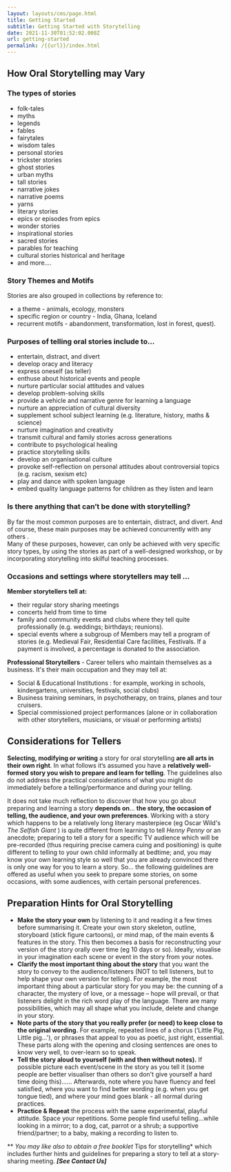 ```yaml
---
layout: layouts/cms/page.html
title: Getting Started
subtitle: Getting Started with Storytelling
date: 2021-11-30T01:52:02.008Z
url: getting-started
permalink: /{{url}}/index.html
---
```

## **How Oral Storytelling may Vary**

### **The types of stories** 

* folk-tales 
* myths
* legends
* fables
* fairytales
* wisdom tales
* personal stories
* trickster stories
* ghost stories
* urban myths
* tall stories
* narrative jokes
* narrative poems
* yarns
* literary stories
* epics or episodes from epics
* wonder stories
* inspirational stories
* sacred stories 
* parables for teaching
* cultural stories historical and heritage 
* and more....

### Story Themes and Motifs

Stories are also grouped in collections by reference to:

* a theme - animals, ecology, monsters 
* specific region or country - India, Ghana, Iceland 
* recurrent motifs - abandonment, transformation, lost in forest, quest).

### **Purposes of telling oral stories include to…**

* entertain, distract, and divert
* develop oracy and literacy
* express oneself (as teller)
* enthuse about historical events and people
* nurture particular social attitudes and values
* develop problem-solving skills
* provide a vehicle and narrative genre for learning a language
* nurture an appreciation of cultural diversity
* supplement school subject learning (e.g. literature, history, maths & science)
* nurture imagination and creativity
* transmit cultural and family stories across generations
* contribute to psychological healing
* practice storytelling skills
* develop an organisational culture
* provoke self-reflection on personal attitudes about controversial topics (e.g. racism, sexism etc)
* play and dance with spoken language
* embed quality language patterns for children as they listen and learn

### **Is there anything that can’t be done with storytelling?**

By far the most common purposes are to entertain, distract, and divert. And of course, these main purposes may be achieved concurrently with any others .\
Many of these purposes, however, can only be achieved with very specific story types, by using the stories as part of a well-designed workshop, or by incorporating storytelling into skilful teaching processes.

### **Occasions and settings where storytellers may tell …**

**Member storytellers tell at:**

* their regular story sharing meetings
* concerts held from time to time
* family and community events and clubs where they tell quite professionally (e.g. weddings; birthdays; reunions).
* special events where a subgroup of Members may tell a program of stories (e.g. Medieval Fair, Residential Care facilities, Festivals. If a payment is involved, a percentage is donated to the association.

 **Professional Storytellers** - Career tellers who maintain themselves as a business. It's their main occupation and they may tell at:

* Social & Educational Institutions : for example, working in schools, kindergartens, universities, festivals, social clubs)
* Business training seminars, in psychotherapy, on trains, planes and tour cruisers.
* Special commissioned project performances (alone or in collaboration with other storytellers, musicians, or visual or performing artists)

## **Considerations for Tellers**

**Selecting, modifying or writing** a story for oral storytelling **are all arts in their own right**. In what follows it‘s assumed you have a **relatively well-formed story you wish to prepare and learn for telling**. The guidelines also do not address the practical considerations of what you might do immediately before a telling/performance and during your telling.

It does not take much reflection to discover that how you go about preparing and learning a story **depends on**… **the story, the occasion of telling, the audience, and your own preferences**. Working with a story which happens to be a relatively long literary masterpiece (eg Oscar Wild's *The* *Selfish Giant* ) is quite different from learning to tell *Henny Penny* or an anecdote; preparing to tell a story for a specific TV audience which will be pre-recorded (thus requiring precise camera cuing and positioning) is quite different to telling to your own child informally at bedtime; and, you may know your own learning style so well that you are already convinced there is only one way for you to learn a story. So… the following guidelines are offered as useful when you seek to prepare some stories, on some occasions, with some audiences, with certain personal preferences.

## **Preparation Hints for Oral Storytelling**

* **Make the story your own** by listening to it and reading it a few times before summarising it. Create your own story skeleton, outline, storyboard (stick figure cartoons), or mind map, of the main events & features in the story. This then becomes a basis for reconstructing your version of the story orally over time (eg 10 days or so). Ideally, visualise in your imagination each scene or event in the story from your notes.
* **Clarify the most important thing about the story** that you want the story to convey to the audience/listeners (NOT to tell listeners, but to help shape your own version for telling). For example, the most important thing about a particular story for you may be: the cunning of a character, the mystery of love, or a message – hope will prevail, or that listeners delight in the rich word play of the language. There are many possibilities, which may all shape what you include, delete and change in your story.
* **Note parts of the story that you really prefer (or need) to keep close to the original wording.** For example, repeated lines of a chorus (‘Little Pig, Little pig…'), or phrases that appeal to you as poetic, just right, essential. These parts along with the opening and closing sentences are ones to know very well, to over-learn so to speak.
* **Tell the story aloud to yourself (with and then without notes).** If possible picture each event/scene in the story as you tell it (some people are better visualiser than others so don't give yourself a hard time doing this)…… Afterwards, note where you have fluency and feel satisfied, where you want to find better wording (e.g. when you get tongue tied), and where your mind goes blank - all normal during practices.
* **Practice & Repeat** the process with the same experimental, playful attitude. Space your repetitions. Some people find useful telling…while looking in a mirror; to a dog, cat, parrot or a shrub; a supportive friend/partner; to a baby, making a recording to listen to.

\*\* *You may like also to obtain a free booklet* Tips for storytelling* which includes further hints and guidelines for preparing a story to tell at a story-sharing meeting. ***\[See Contact Us]***